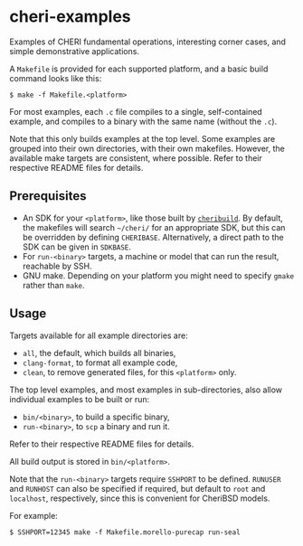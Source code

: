 # cheri-examples

Examples of CHERI fundamental operations, interesting corner cases, and simple
demonstrative applications.

A `Makefile` is provided for each supported platform, and a basic build command
looks like this:

```
$ make -f Makefile.<platform>
```

For most examples, each `.c` file compiles to a single, self-contained example,
and compiles to a binary with the same name (without the `.c`).

Note that this only builds examples at the top level. Some examples are grouped
into their own directories, with their own makefiles. However, the available
make targets are consistent, where possible. Refer to their respective README
files for details.

## Prerequisites

- An SDK for your `<platform>`, like those built by [`cheribuild`][cheribuild].
  By default, the makefiles will search `~/cheri/` for an appropriate SDK, but
  this can be overridden by defining `CHERIBASE`. Alternatively, a direct path
  to the SDK can be given in `SDKBASE`.
- For `run-<binary>` targets, a machine or model that can run the result,
  reachable by SSH.
- GNU make. Depending on your platform you might need to specify `gmake` rather
  than `make`.

[cheribuild]: https://github.com/CTSRD-CHERI/cheribuild

## Usage

Targets available for all example directories are:

- `all`, the default, which builds all binaries,
- `clang-format`, to format all example code,
- `clean`, to remove generated files, for this `<platform>` only.

The top level examples, and most examples in sub-directories, also allow
individual examples to be built or run:

- `bin/<binary>`, to build a specific binary,
- `run-<binary>`, to `scp` a binary and run it.

Refer to their respective README files for details.

All build output is stored in `bin/<platform>`.

Note that the `run-<binary>` targets require `SSHPORT` to be defined. `RUNUSER`
and `RUNHOST` can also be specified if required, but default to `root` and
`localhost`, respectively, since this is convenient for CheriBSD models.

For example:

```
$ SSHPORT=12345 make -f Makefile.morello-purecap run-seal
```
